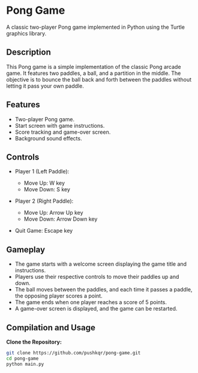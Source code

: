 # Pong Game

A classic two-player Pong game implemented in Python using the Turtle graphics library.

## Description

This Pong game is a simple implementation of the classic Pong arcade game. It features two paddles, a ball, and a partition in the middle. The objective is to bounce the ball back and forth between the paddles without letting it pass your own paddle.

## Features

- Two-player Pong game.
- Start screen with game instructions.
- Score tracking and game-over screen.
- Background sound effects.

## Controls

- Player 1 (Left Paddle):
  - Move Up: W key
  - Move Down: S key

- Player 2 (Right Paddle):
  - Move Up: Arrow Up key
  - Move Down: Arrow Down key

- Quit Game: Escape key

## Gameplay

- The game starts with a welcome screen displaying the game title and instructions.
- Players use their respective controls to move their paddles up and down.
- The ball moves between the paddles, and each time it passes a paddle, the opposing player scores a point.
- The game ends when one player reaches a score of 5 points.
- A game-over screen is displayed, and the game can be restarted.

## Compilation and Usage

**Clone the Repository:**
   ```bash
   git clone https://github.com/pushkqr/pong-game.git
   cd pong-game
   python main.py
